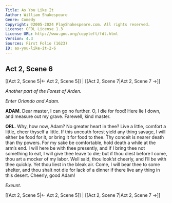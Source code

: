 ```yaml
---
Title: As You Like It
Author: William Shakespeare
Genre: Comedy
Copyright: ©2005-2024 PlayShakespeare.com. All rights reserved.
License: GFDL License 1.3
License URL: http://www.gnu.org/copyleft/fdl.html
Version: 4.3
Sources: First Folio (1623)
ID: as-you-like-it-2-6
---
```


## Act 2, Scene 6
[[Act 2, Scene 5|← Act 2, Scene 5]] | [[Act 2, Scene 7|Act 2, Scene 7 →]]

*Another part of the Forest of Arden.*

*Enter Orlando and Adam.*

**ADAM.**
Dear master, I can go no further. O, I die for food! Here lie I down, and measure out my grave. Farewell, kind master.

**ORL.**
Why, how now, Adam? No greater heart in thee? Live a little, comfort a little, cheer thyself a little. If this uncouth forest yield any thing savage, I will either be food for it, or bring it for food to thee. Thy conceit is nearer death than thy powers. For my sake be comfortable, hold death a while at the arm’s end. I will here be with thee presently, and if I bring thee not something to eat, I will give thee leave to die; but if thou diest before I come, thou art a mocker of my labor. Well said, thou look’st cheerly, and I’ll be with thee quickly. Yet thou liest in the bleak air. Come, I will bear thee to some shelter, and thou shalt not die for lack of a dinner if there live any thing in this desert. Cheerly, good Adam!

*Exeunt.*

[[Act 2, Scene 5|← Act 2, Scene 5]] | [[Act 2, Scene 7|Act 2, Scene 7 →]]